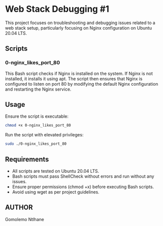 # Web Stack Debugging #1
This project focuses on troubleshooting and debugging issues related to a web stack setup, particularly focusing on Nginx configuration on Ubuntu 20.04 LTS.

## Scripts
### 0-nginx_likes_port_80
This Bash script checks if Nginx is installed on the system. If Nginx is not installed, it installs it using apt. The script then ensures that Nginx is configured to listen on port 80 by modifying the default Nginx configuration and restarting the Nginx service.

## Usage

Ensure the script is executable:
```bash
chmod +x 0-nginx_likes_port_80
```

Run the script with elevated privileges:
```bash
sudo ./0-nginx_likes_port_80
```
## Requirements
- All scripts are tested on Ubuntu 20.04 LTS.
- Bash scripts must pass ShellCheck without errors and run without any issues.
- Ensure proper permissions (chmod +x) before executing Bash scripts.
- Avoid using wget as per project guidelines.

## AUTHOR
Gomolemo Ntlhane
